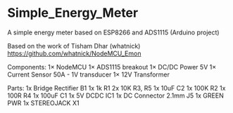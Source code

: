# Simple_Energy_Meter
A simple energy meter based on ESP8266 and ADS1115 (Arduino project)

Based on the work of Tisham Dhar (whatnick) https://github.com/whatnick/NodeMCU_Emon

Components:
1× NodeMCU
1× ADS1115 breakout
1× DC/DC Power 5V
1× Current Sensor 50A - 1V transducer
1× 12V Transformer

Parts:
1x Bridge Rectifier B1
1x 1k R1
2x 10K R3, R5
1x 10uF C2
1x 100K R2
1x 100R R4
1x 100uF C1
1x 5V DCDC IC1
1x DC Connector 2.1mm J5
1x GREEN PWR
1x STEREOJACK X1
